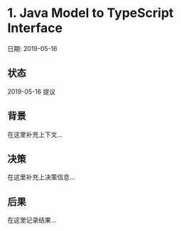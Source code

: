 # 1. Java Model to TypeScript Interface

日期: 2019-05-16

## 状态

2019-05-16 提议

## 背景

在这里补充上下文...

## 决策

在这里补充上决策信息...

## 后果

在这里记录结果...
